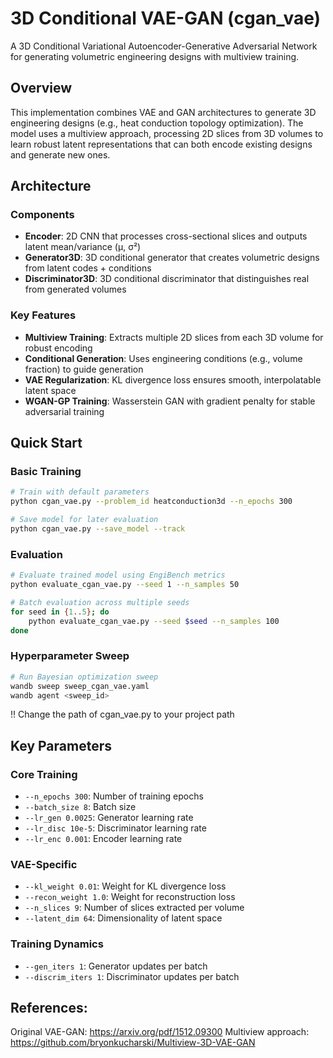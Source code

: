 # 3D Conditional VAE-GAN (cgan_vae)

A 3D Conditional Variational Autoencoder-Generative Adversarial Network for generating volumetric engineering designs with multiview training.

## Overview

This implementation combines VAE and GAN architectures to generate 3D engineering designs (e.g., heat conduction topology optimization). The model uses a multiview approach, processing 2D slices from 3D volumes to learn robust latent representations that can both encode existing designs and generate new ones.

## Architecture

### Components
- **Encoder**: 2D CNN that processes cross-sectional slices and outputs latent mean/variance (μ, σ²)
- **Generator3D**: 3D conditional generator that creates volumetric designs from latent codes + conditions
- **Discriminator3D**: 3D conditional discriminator that distinguishes real from generated volumes

### Key Features
- **Multiview Training**: Extracts multiple 2D slices from each 3D volume for robust encoding
- **Conditional Generation**: Uses engineering conditions (e.g., volume fraction) to guide generation
- **VAE Regularization**: KL divergence loss ensures smooth, interpolatable latent space
- **WGAN-GP Training**: Wasserstein GAN with gradient penalty for stable adversarial training

## Quick Start

### Basic Training
```bash
# Train with default parameters
python cgan_vae.py --problem_id heatconduction3d --n_epochs 300

# Save model for later evaluation
python cgan_vae.py --save_model --track
```

### Evaluation
```bash
# Evaluate trained model using EngiBench metrics
python evaluate_cgan_vae.py --seed 1 --n_samples 50

# Batch evaluation across multiple seeds
for seed in {1..5}; do
    python evaluate_cgan_vae.py --seed $seed --n_samples 100
done
```

### Hyperparameter Sweep
```bash
# Run Bayesian optimization sweep
wandb sweep sweep_cgan_vae.yaml
wandb agent <sweep_id>
```
!! Change the path of cgan_vae.py to your project path

## Key Parameters

### Core Training
- `--n_epochs 300`: Number of training epochs
- `--batch_size 8`: Batch size
- `--lr_gen 0.0025`: Generator learning rate
- `--lr_disc 10e-5`: Discriminator learning rate  
- `--lr_enc 0.001`: Encoder learning rate

### VAE-Specific
- `--kl_weight 0.01`: Weight for KL divergence loss
- `--recon_weight 1.0`: Weight for reconstruction loss
- `--n_slices 9`: Number of slices extracted per volume
- `--latent_dim 64`: Dimensionality of latent space

### Training Dynamics
- `--gen_iters 1`: Generator updates per batch
- `--discrim_iters 1`: Discriminator updates per batch



## References:

Original VAE-GAN: https://arxiv.org/pdf/1512.09300
Multiview approach: https://github.com/bryonkucharski/Multiview-3D-VAE-GAN
